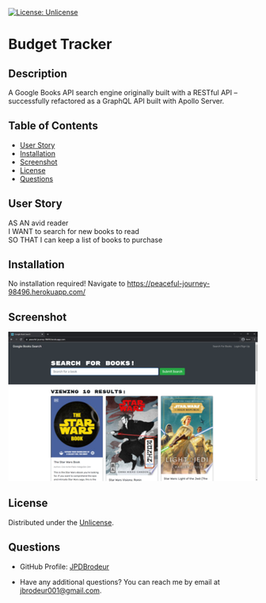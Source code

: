 
[![License: Unlicense](https://img.shields.io/badge/License-Unlicense-brightgreen)](https://choosealicense.com/licenses/unlicense/)

# Budget Tracker

## Description

A Google Books API search engine originally built with a RESTful API – successfully refactored as a GraphQL API built with Apollo Server.

## Table of Contents

* [User Story](#user-story)
* [Installation](#installation)
* [Screenshot](#screenshot)
* [License](#license)
* [Questions](#questions)

## User Story

AS AN avid reader  
I WANT to search for new books to read  
SO THAT I can keep a list of books to purchase  


## Installation

No installation required! Navigate to https://peaceful-journey-98496.herokuapp.com/


## Screenshot

![Screenshot](./screenshot.png)


## License

Distributed under the [Unlicense](https://choosealicense.com/licenses/unlicense/).


## Questions

* GitHub Profile: [JPDBrodeur](https://github.com/JPDBrodeur)

* Have any additional questions? You can reach me by email at [jbrodeur001@gmail.com](mailto:jbrodeur001@gmail.com).
